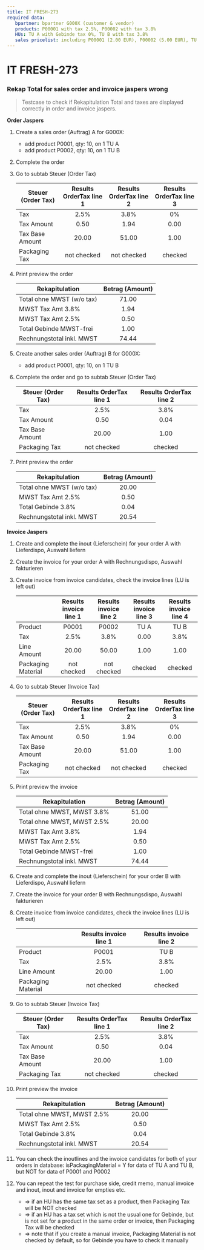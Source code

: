 ```yaml
---
title: IT FRESH-273
required data:
   bpartner: bpartner G000X (customer & vendor)
   products: P00001 with tax 2.5%, P00002 with tax 3.8%
   HUs: TU A with Gebinde tax 0%, TU B with tax 3.8%
   sales pricelist: including P00001 (2.00 EUR), P00002 (5.00 EUR), TU A (1.00 EUR), TU B (1.00 EUR)
---
```


# IT FRESH-273
### Rekap Total for sales order and invoice jaspers wrong
> Testcase to check if Rekapitulation Total and taxes
> are displayed correctly in order and invoice jaspers.

**Order Jaspers**

1. Create a sales order (Auftrag) A for G000X:
	* add product P0001, qty: 10, on 1 TU A
	* add product P0002, qty: 10, on 1 TU B
	
1. Complete the order


1. Go to subtab Steuer (Order Tax)

	|	Steuer (Order Tax)			|	Results OrderTax line 1	|	Results OrderTax line 2		|	Results OrderTax line 3		|
	| -----------------------------	|:-------------------------:|:-----------------------------:|:-----------------------------:|
	|	Tax							|	2.5%					|	3.8%						|	0%							|
	|	Tax Amount					|	0.50					|	1.94						|	0.00						|			
	|	Tax Base Amount				|	20.00					|	51.00						|	1.00						|
	|	Packaging Tax				|	not checked				|	not checked					|	checked						|
	
	
1. Print preview the order

	|	Rekapitulation				|	Betrag (Amount)			|	
	| -----------------------------	|:-------------------------:|
	|	Total ohne MWST (w/o tax)	|	71.00					|	
	|	MWST Tax Amt 3.8%			|	1.94					|		
	|	MWST Tax Amt 2.5%			|	0.50					|	
	|	Total Gebinde MWST-frei		|	1.00					|	
	|	Rechnungstotal inkl. MWST	|	74.44					|


1. Create another sales order (Auftrag) B for G000X:
	* add product P0001, qty: 10, on 1 TU B

	
1. Complete the order and go to subtab Steuer (Order Tax)

	|	Steuer (Order Tax)			|	Results OrderTax line 1	|	Results OrderTax line 2		|	
	| -----------------------------	|:-------------------------:|:-----------------------------:|
	|	Tax							|	2.5%					|	3.8%						|	
	|	Tax Amount					|	0.50					|	0.04						|			
	|	Tax Base Amount				|	20.00					|	1.00						|	
	|	Packaging Tax				|	not checked				|	checked						|	


1. Print preview the order

	|	Rekapitulation				|	Betrag (Amount)			|	
	| -----------------------------	|:-------------------------:|
	|	Total ohne MWST (w/o tax)	|	20.00					|	
	|	MWST Tax Amt 2.5%			|	0.50					|	
	|	Total Gebinde 3.8%			|	0.04					|	
	|	Rechnungstotal inkl. MWST	|	20.54					|



**Invoice Jaspers**

1. Create and complete the inout (Lieferschein) for your order A with Lieferdispo, Auswahl liefern 

1. Create the invoice for your order A with Rechnungsdispo, Auswahl fakturieren

1. Create invoice from invoice candidates, check the invoice lines (LU is left out)

	|								|	Results invoice line 1	|	Results invoice line 2		|	Results invoice line 3		|	Results invoice line 4		|
	| -----------------------------	|:-------------------------:|:-----------------------------:|:-----------------------------:|:-----------------------------:|
	|	Product						|	P0001					|	P0002						|	TU A						|	TU B						|
	|	Tax							|	2.5%					|	3.8%						|	0.00						|	3.8%						|		
	|	Line Amount					|	20.00					|	50.00						|	1.00						| 	1.00						|
	|	Packaging Material			|	not checked				|	not checked					|	checked						|	checked						|
	

1. Go to subtab Steuer (Invoice Tax)

	|	Steuer (Order Tax)			|	Results OrderTax line 1	|	Results OrderTax line 2		|	Results OrderTax line 3		|
	| -----------------------------	|:-------------------------:|:-----------------------------:|:-----------------------------:|
	|	Tax							|	2.5%					|	3.8%						|	0%							|
	|	Tax Amount					|	0.50					|	1.94						|	0.00						|			
	|	Tax Base Amount				|	20.00					|	51.00						|	1.00						|
	|	Packaging Tax				|	not checked				|	not checked					|	checked						|


1. Print preview the invoice

	|	Rekapitulation				|	Betrag (Amount)			|	
	| -----------------------------	|:-------------------------:|
	|	Total ohne MWST, MWST 3.8%	|	51.00					|
	|	Total ohne MWST, MWST 2.5%	|	20.00					|		
	|	MWST Tax Amt 3.8%			|	1.94					|		
	|	MWST Tax Amt 2.5%			|	0.50					|	
	|	Total Gebinde MWST-frei		|	1.00					|	
	|	Rechnungstotal inkl. MWST	|	74.44					|


1. Create and complete the inout (Lieferschein) for your order B with Lieferdispo, Auswahl liefern 

1. Create the invoice for your order B with Rechnungsdispo, Auswahl fakturieren

1. Create invoice from invoice candidates, check the invoice lines (LU is left out)

	|								|	Results invoice line 1	|	Results invoice line 2		|
	| -----------------------------	|:-------------------------:|:-----------------------------:|
	|	Product						|	P0001					|	TU B						|	
	|	Tax							|	2.5%					|	3.8%						|			
	|	Line Amount					|	20.00					|	1.00						|	
	|	Packaging Material			|	not checked				|	checked						|	
	

1. Go to subtab Steuer (Invoice Tax)

	|	Steuer (Order Tax)			|	Results OrderTax line 1	|	Results OrderTax line 2		|	
	| -----------------------------	|:-------------------------:|:-----------------------------:|
	|	Tax							|	2.5%					|	3.8%						|	
	|	Tax Amount					|	0.50					|	0.04						|		
	|	Tax Base Amount				|	20.00					|	1.00						|	
	|	Packaging Tax				|	not checked				|	checked						|	


1. Print preview the invoice

	|	Rekapitulation				|	Betrag (Amount)			|	
	| -----------------------------	|:-------------------------:|
	|	Total ohne MWST, MWST 2.5%	|	20.00					|				
	|	MWST Tax Amt 2.5%			|	0.50					|	
	|	Total Gebinde 3.8%			|	0.04					|	
	|	Rechnungstotal inkl. MWST	|	20.54					|


1. You can check the inoutlines and the invoice candidates for both of your orders in database: isPackagingMaterial = Y for data of TU A and TU B, but NOT for data of P0001 and P0002

1. You can repeat the test for purchase side, credit memo, manual invoice and inout, inout and invoice for empties etc.
	* => if an HU has the same tax set as a product, then Packaging Tax will be NOT checked
	* => if an HU has a tax set which is not the usual one for Gebinde, but is not set for a product in the same order or invoice, then Packaging Tax will be checked 
	* => note that if you create a manual invoice, Packaging Material is not checked by default, so for Gebinde you have to check it manually

